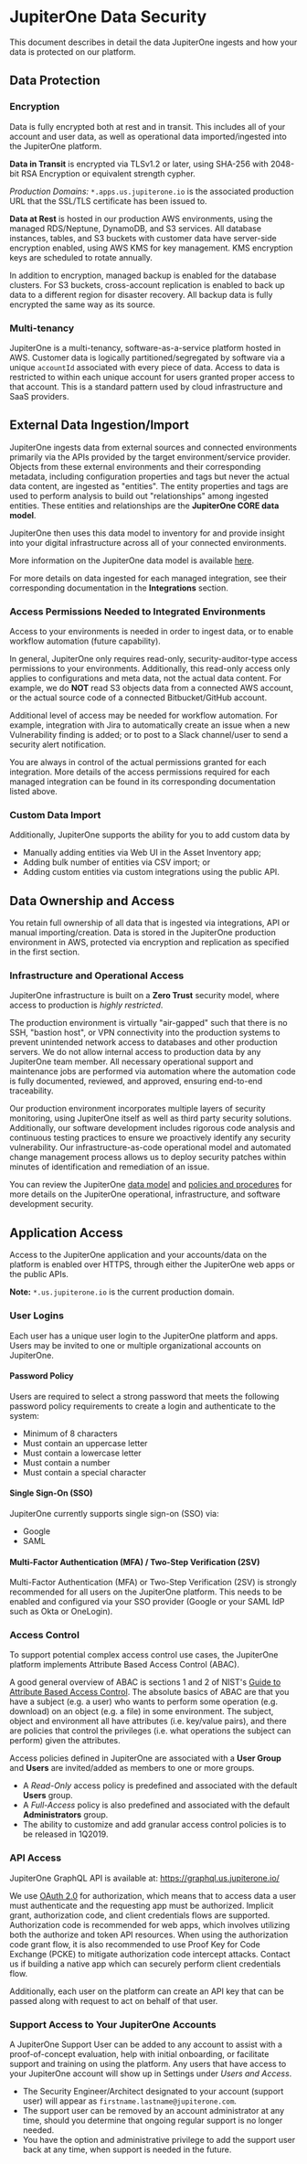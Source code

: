 # JupiterOne Data Security

This document describes in detail the data JupiterOne ingests and how your data is protected on our platform.

## Data Protection

### Encryption

Data is fully encrypted both at rest and in transit. This includes all of your account and user data, as well as operational data imported/ingested into the JupiterOne platform.

**Data in Transit** is encrypted via TLSv1.2 or later, using SHA-256 with 2048-bit RSA Encryption or equivalent strength cypher.

_Production Domains:_ `*.apps.us.jupiterone.io` is the associated production URL that the SSL/TLS certificate has been issued to.

**Data at Rest** is hosted in our production AWS environments, using the managed RDS/Neptune, DynamoDB, and S3 services. All database instances, tables, and S3 buckets with customer data have server-side encryption enabled, using AWS KMS for key management. KMS encryption keys are scheduled to rotate annually.

In addition to encryption, managed backup is enabled for the database clusters. For S3 buckets, cross-account replication is enabled to back up data to a different region for disaster recovery. All backup data is fully encrypted the same way as its source.

### Multi-tenancy

JupiterOne is a multi-tenancy, software-as-a-service platform hosted in AWS. Customer data is logically partitioned/segregated by software via a unique `accountId` associated with every piece of data. Access to data is restricted to within each unique account for users granted proper access to that account. This is a standard pattern used by cloud infrastructure and SaaS providers.

## External Data Ingestion/Import

JupiterOne ingests data from external sources and connected environments primarily via the APIs provided by the target environment/service provider. Objects from these external environments and their corresponding metadata, including configuration properties and tags but never the actual data content, are ingested as "entities". The entity properties and tags are used to perform analysis to build out "relationships" among ingested entities. These entities and relationships are the **JupiterOne CORE data model**.

JupiterOne then uses this data model to inventory for and provide insight into your digital infrastructure across all of your connected environments.

More information on the JupiterOne data model is available [here](../jupiterOne-data-model/jupiterone-data-model.md).

For more details on data ingested for each managed integration, see their corresponding documentation in the **Integrations** section.

### Access Permissions Needed to Integrated Environments

Access to your environments is needed in order to ingest data, or to enable workflow automation (future capability).

In general, JupiterOne only requires read-only, security-auditor-type access permissions to your environments. Additionally, this read-only access only applies to configurations and meta data, not the actual data content. For example, we do **NOT** read S3 objects data from a connected AWS account, or the actual source code of a connected Bitbucket/GitHub account.

Additional level of access may be needed for workflow automation. For example, integration with Jira to automatically create an issue when a new Vulnerability finding is added; or to post to a Slack channel/user to send a security alert notification.

You are always in control of the actual permissions granted for each integration. More details of the access permissions required for each managed integration can be found in its corresponding documentation listed above.

### Custom Data Import

Additionally, JupiterOne supports the ability for you to add custom data by

- Manually adding entities via Web UI in the Asset Inventory app;
- Adding bulk number of entities via CSV import; or
- Adding custom entities via custom integrations using the public API.

## Data Ownership and Access

You retain full ownership of all data that is ingested via integrations, API or manual importing/creation. Data is stored in the JupiterOne production environment in AWS, protected via encryption and replication as specified in the first section.

### Infrastructure and Operational Access

JupiterOne infrastructure is built on a **Zero Trust** security model, where access to production is _highly restricted_.

The production environment is virtually "air-gapped" such that there is no SSH, "bastion host", or VPN connectivity into the production systems to prevent unintended network access to databases and other production servers. We do not allow internal access to production data by any JupiterOne team member. All necessary operational support and maintenance jobs are performed via automation where the automation code is fully documented, reviewed, and approved, ensuring end-to-end traceability.

Our production environment incorporates multiple layers of security monitoring, using JupiterOne itself as well as third party security solutions. Additionally, our software development includes rigorous code analysis and continuous testing practices to ensure we proactively identify any security vulnerability. Our
infrastructure-as-code operational model and automated change management process allows us to deploy security patches within minutes of identification and remediation of an issue.

You can review the JupiterOne [data model](../jupiterOne-data-model/jupiterone-data-model.md) and [policies and procedures](https://psp.jptr.one/) for more details on the JupiterOne operational, infrastructure, and software development security.

## Application Access

Access to the JupiterOne application and your accounts/data on the platform is enabled over HTTPS, through either the JupiterOne web apps or the public APIs.

**Note:**
`*.us.jupiterone.io` is the current production domain.

### User Logins

Each user has a unique user login to the JupiterOne platform and apps. Users may be invited to one or multiple organizational accounts on JupiterOne.

#### Password Policy

Users are required to select a strong password that meets the following password policy requirements to create a login and authenticate to the system:

- Minimum of 8 characters
- Must contain an uppercase letter
- Must contain a lowercase letter
- Must contain a number
- Must contain a special character

#### Single Sign-On (SSO)

JupiterOne currently supports single sign-on (SSO) via:

- Google
- SAML

#### Multi-Factor Authentication (MFA) / Two-Step Verification (2SV)

Multi-Factor Authentication (MFA) or Two-Step Verification (2SV) is strongly recommended for all users on the JupiterOne platform. This needs to be enabled and configured via your SSO provider (Google or your SAML IdP such as Okta or OneLogin).

### Access Control

To support potential complex access control use cases, the JupiterOne platform implements Attribute Based Access Control (ABAC).

A good general overview of ABAC is sections 1 and 2 of NIST's [Guide to Attribute Based Access Control][nist-abac]. The absolute basics of ABAC are that you have a subject (e.g. a user) who wants to perform some operation (e.g. download) on an object (e.g. a file) in some environment. The subject, object and environment all have attributes (i.e. key/value pairs), and there are policies that control the privileges (i.e. what operations the subject can perform) given the attributes.

[nist-abac]: https://csrc.nist.gov/publications/detail/sp/800-162/final

Access policies defined in JupiterOne are associated with a **User Group** and **Users** are invited/added as members to one or more groups.

- A _Read-Only_ access policy is predefined and associated with the default **Users** group.
-  A _Full-Access_ policy is also predefined and associated with the default **Administrators** group.
- The ability to customize and add granular access control policies is to be released in 1Q2019.

### API Access

JupiterOne GraphQL API is available at: https://graphql.us.jupiterone.io/

We use [OAuth 2.0](https://oauth.net/2/) for authorization, which means that to access data a user must authenticate and the requesting app must be authorized. Implicit grant, authorization code, and client credentials flows are
supported. Authorization code is recommended for web apps, which involves utilizing both the authorize and token API resources. When using the authorization code grant flow, it is also recommended to use Proof Key for Code Exchange (PCKE) to mitigate authorization code intercept attacks. Contact us if
building a native app which can securely perform client credentials flow.

Additionally, each user on the platform can create an API key that can be passed along with request to act on behalf of that user.

### Support Access to Your JupiterOne Accounts

A JupiterOne Support User can be added to any account to assist with a proof-of-concept evaluation, help with initial onboarding, or facilitate support and training on using the platform. Any users that have access to your JupiterOne account will show up in Settings under _Users and Access_.

- The Security Engineer/Architect designated to your account (support user) will appear as `firstname.lastname@jupiterone.com`.
- The support user can be removed by an account administrator at any time, should you determine that ongoing regular support is no longer needed.
- You have the option and administrative privilege to add the support user back at any time, when support is needed in the future.
